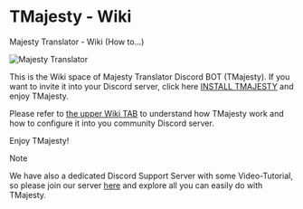 # TMajesty - Wiki
Majesty Translator - Wiki (How to...) 

![Majesty Translator](https://tmajesty.xyz/img/tmajesty_ico.png)

This is the Wiki space of Majesty Translator Discord BOT (TMajesty). If you want to invite it into your Discord server, click here [INSTALL TMAJESTY](https://discord.com/api/oauth2/authorize?client_id=1011633031494246480&permissions=518416362560&scope=bot%20applications.commands) and enjoy TMajesty.

Please refer to [the upper Wiki TAB](https://github.com/MassimoMax70/tmajesty_wiki/wiki) to understand how TMajesty work and how to configure it into you community Discord server.

Enjoy TMajesty!

> [!Note]
> We have also a dedicated Discord Support Server with some Video-Tutorial, so please join our server [here](https://discord.gg/S8ZAswgeSq) and explore all you can easily do with TMajesty.


